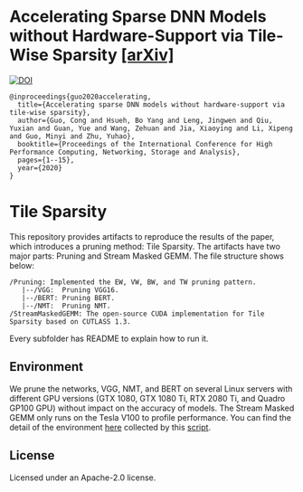 
# Accelerating Sparse DNN Models without Hardware-Support via Tile-Wise Sparsity [[arXiv]](https://arxiv.org/abs/2008.13006)

[![DOI](https://zenodo.org/badge/DOI/10.5281/zenodo.3900188.svg)](https://doi.org/10.5281/zenodo.3900188)
  
```
@inproceedings{guo2020accelerating,
  title={Accelerating sparse DNN models without hardware-support via tile-wise sparsity},
  author={Guo, Cong and Hsueh, Bo Yang and Leng, Jingwen and Qiu, Yuxian and Guan, Yue and Wang, Zehuan and Jia, Xiaoying and Li, Xipeng and Guo, Minyi and Zhu, Yuhao},
  booktitle={Proceedings of the International Conference for High Performance Computing, Networking, Storage and Analysis},
  pages={1--15},
  year={2020}
}
```
# Tile Sparsity

This repository provides artifacts to reproduce the results of the paper, which introduces a pruning method: Tile Sparsity. The artifacts have two major parts: Pruning and Stream Masked GEMM. The file structure shows below:
```
/Pruning: Implemented the EW, VW, BW, and TW pruning pattern.
   |--/VGG:  Pruning VGG16.
   |--/BERT: Pruning BERT.
   |--/NMT:  Pruning NMT.
/StreamMaskedGEMM: The open-source CUDA implementation for Tile Sparsity based on CUTLASS 1.3.
```
Every subfolder has README to explain how to run it.

## Environment 

We prune the networks, VGG, NMT, and BERT on several Linux servers with different GPU versions (GTX 1080, GTX 1080 Ti, RTX 2080 Ti, and Quadro GP100 GPU) without impact on the accuracy of models. The Stream Masked GEMM only runs on the Tesla V100 to profile performance. You can find the detail of the environment [here](https://github.com/clevercool/TileSparsity/blob/master/environment.txt) collected by this [script](https://github.com/SC-Tech-Program/Author-Kit).

## License
Licensed under an Apache-2.0 license.